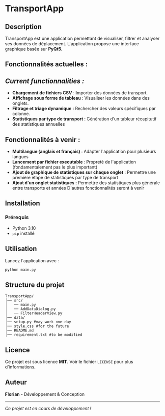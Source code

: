 # TransportApp

## Description
TransportApp est une application permettant de visualiser, filtrer et analyser ses données de déplacement.
L'application propose une interface graphique basée sur **PyQt5**.


## Fonctionnalités actuelles :
## *Current functionnalities :*
- **Chargement de fichiers CSV** : Importer des données de transport.
- **Affichage sous forme de tableau** : Visualiser les données dans des onglets.
- **Filtrage et triage dynamique** : Rechercher des valeurs spécifiques par colonne.
- **Statistiques par type de transport** : Génération d'un tableur récapitutif des statistiques annuelles

## Fonctionnalités à venir :
- **Multilangue (anglais et français)** : Adapter l'application pour plusieurs langues
- **Lancement par fichier executable** : Propreté de l'application (fondamentalement pas le plus important)
- **Ajout de graphique de statistiques sur chaque onglet** : Permettre une première étape de statistiques par type de transport
- **Ajout d'un onglet statistiques** : Permettre des statistiques plus générale entre transports et années
D'autres fonctionnalités seront à venir

## Installation
### Prérequis
- Python 3.10
- `pip` installé

## Utilisation
Lancez l'application avec :
```bash
python main.py
```

## Structure du projet
```
TransportApp/
│── src/
│   ── main.py
│   ── AddDataDialog.py
│   ── FilterHeaderView.py
│── data/
│── setup.py #may work one day
│── style.css #for the future
│── README.md
│── requirement.txt #to be modified
```

## Licence
Ce projet est sous licence **MIT**. Voir le fichier `LICENSE` pour plus d’informations.

## Auteur
**Florian** - Développement & Conception

---
*Ce projet est en cours de développement !*

